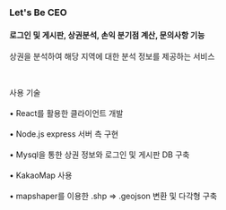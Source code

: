 <h3> Let's Be CEO</h3>
 <h4>로그인 및 게시판, 상권분석, 손익 분기점 계산, 문의사항 기능 </h4>
 <p>상권을 분석하여 해당 지역에 대한 분석 정보를 제공하는 서비스</p>
</br><p>사용 기술</br></br>
• React를 활용한 클라이언트 개발 </br></br>
• Node.js express 서버 측 구현 </br></br>
• Mysql을 통한 상권 정보와 로그인 및 게시판 DB 구축 </br></br>
• KakaoMap 사용 </br></br>
• mapshaper를 이용한 .shp => .geojson 변환 및 다각형 구축 
</p>
